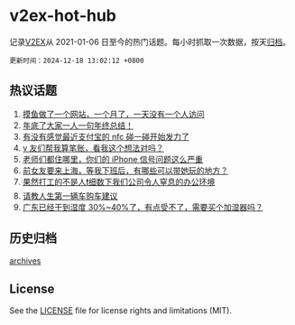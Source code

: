 # v2ex-hot-hub

 记录[V2EX](https://www.v2ex.com/)从 2021-01-06 日至今的热门话题。每小时抓取一次数据，按天[归档](archives)。

`更新时间：2024-12-18 13:02:12 +0800`

## 热议话题

1. [摸鱼做了一个网站，一个月了，一天没有一个人访问](https://www.v2ex.com/t/1098265)
1. [年底了大家一人一句年终总结！](https://www.v2ex.com/t/1098386)
1. [有没有感觉最近支付宝的 nfc 碰一碰开始发力了](https://www.v2ex.com/t/1098268)
1. [v 友们帮我算笔账，看我这个想法对吗？](https://www.v2ex.com/t/1098192)
1. [老师们都住哪里，你们的 iPhone 信号问题这么严重](https://www.v2ex.com/t/1098290)
1. [前女友要来上海，等我下班后，有哪些可以带她玩的地方？](https://www.v2ex.com/t/1098277)
1. [果然打工的不是人❗️细数下我们公司令人窒息的办公环境](https://www.v2ex.com/t/1098177)
1. [请教人生第一辆车购车建议](https://www.v2ex.com/t/1098373)
1. [广东已经干到湿度 30%~40%了，有点受不了，需要买个加湿器吗？](https://www.v2ex.com/t/1098359)

## 历史归档

[archives](archives)

## License

See the [LICENSE](LICENSE) file for license rights and limitations (MIT).
